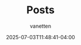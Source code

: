 ---
title: Posts
excerpt: Topics of interest
layout: home
date: 2025-07-03T11:48:41-04:00
permalink: /posts/
author: vanetten
show_date: false
---